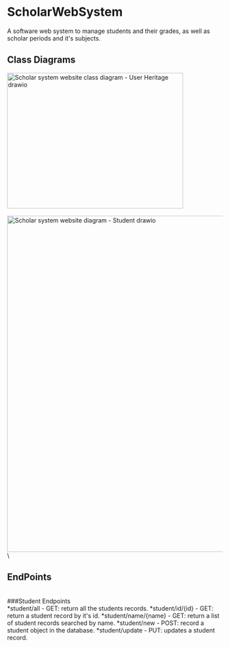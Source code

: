 # ScholarWebSystem
A software web system to manage students and their grades, as well as scholar periods and it's subjects.

## Class Diagrams

  <img width="411" height="316" alt="Scholar system website class diagram - User Heritage drawio" src="https://github.com/user-attachments/assets/c88dcae3-b594-4220-ada0-ec777c06e69c" />\
  \
  <img width="1031" height="783" alt="Scholar system website diagram - Student drawio" src="https://github.com/user-attachments/assets/a8a35592-abe1-45d9-bf1e-c2368365e34e" />
\
\
## EndPoints
\
###Student Endpoints
\
*student/all - GET: return all the students records.
*student/id/{id} - GET: return a student record by it's id.
*student/name/{name} - GET: return a list of student records searched by name.
*student/new - POST: record a student object in the database.
*student/update - PUT: updates a student record.
